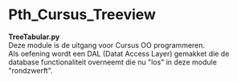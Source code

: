 # Pth_Cursus_Treeview  
  
**TreeTabular.py**  
Deze module is de uitgang voor Cursus OO programmeren.  
Als oefening wordt een DAL (Datat Access Layer) gemakket die de database functionaliteit overneemt die nu
"los" in deze module "rondzwerft".  
